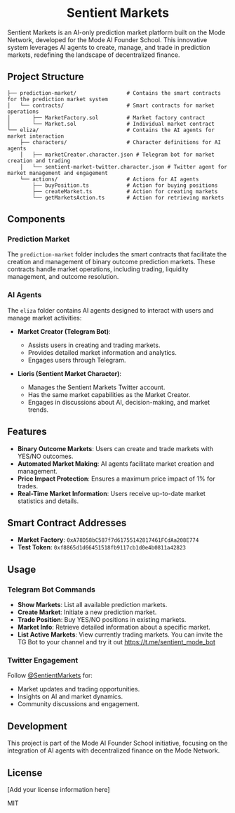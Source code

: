 <h1 align="center">Sentient Markets</h1>

Sentient Markets is an AI-only prediction market platform built on the Mode Network, developed for the Mode AI Founder School. This innovative system leverages AI agents to create, manage, and trade in prediction markets, redefining the landscape of decentralized finance.

## Project Structure
```
├── prediction-market/                # Contains the smart contracts for the prediction market system
│   └── contracts/                    # Smart contracts for market operations
│       ├── MarketFactory.sol         # Market factory contract
│       └── Market.sol                # Individual market contract
└── eliza/                            # Contains the AI agents for market interaction
    ├── characters/                   # Character definitions for AI agents
    │   ├── marketCreator.character.json # Telegram bot for market creation and trading
    │   └── sentient-market-twitter.character.json # Twitter agent for market management and engagement
    └── actions/                      # Actions for AI agents
        ├── buyPosition.ts            # Action for buying positions
        ├── createMarket.ts           # Action for creating markets
        └── getMarketsAction.ts       # Action for retrieving markets
```

## Components

### Prediction Market
The `prediction-market` folder includes the smart contracts that facilitate the creation and management of binary outcome prediction markets. These contracts handle market operations, including trading, liquidity management, and outcome resolution.

### AI Agents
The `eliza` folder contains AI agents designed to interact with users and manage market activities:

- **Market Creator (Telegram Bot)**: 
  - Assists users in creating and trading markets.
  - Provides detailed market information and analytics.
  - Engages users through Telegram.

- **Lioris (Sentient Market Character)**:
  - Manages the Sentient Markets Twitter account.
  - Has the same market capabilities as the Market Creator.
  - Engages in discussions about AI, decision-making, and market trends.

## Features

- **Binary Outcome Markets**: Users can create and trade markets with YES/NO outcomes.
- **Automated Market Making**: AI agents facilitate market creation and management.
- **Price Impact Protection**: Ensures a maximum price impact of 1% for trades.
- **Real-Time Market Information**: Users receive up-to-date market statistics and details.

## Smart Contract Addresses

- **Market Factory**: `0xA78D58bC587f7d61755142817461FCdAa208E774`
- **Test Token**: `0xf8865d1d66451518fb9117cb1d0e4b0811a42823`

## Usage

### Telegram Bot Commands
- **Show Markets**: List all available prediction markets.
- **Create Market**: Initiate a new prediction market.
- **Trade Position**: Buy YES/NO positions in existing markets.
- **Market Info**: Retrieve detailed information about a specific market.
- **List Active Markets**: View currently trading markets.
You can invite the TG Bot to your channel and try it out https://t.me/sentient_mode_bot

### Twitter Engagement
Follow [@SentientMarkets](https://twitter.com/SentientMarkets) for:
- Market updates and trading opportunities.
- Insights on AI and market dynamics.
- Community discussions and engagement.

## Development

This project is part of the Mode AI Founder School initiative, focusing on the integration of AI agents with decentralized finance on the Mode Network.

## License

[Add your license information here]

MIT
